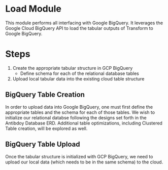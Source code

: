 # Load Module

This module performs all interfacing with Google BigQuery. It leverages the Google Cloud BigQuery API to load the tabular outputs of Transform to Google BigQuery.

# Steps
1. Create the appropriate tabular structure in GCP BigQuery
   - Define schema for each of the relational database tables
2. Upload local tabular data into the existing cloud table structure

## BigQuery Table Creation

In order to upload data into Google BigQuery, one must first define the appropriate tables and the schema for each of those tables. We wish to initialize our relational databse following the designs set forth in the Antibdoy Database ERD. Additional table optimizations, including Clustered Table creation, will be explored as well.

## BigQuery Table Upload

Once the tabular structure is initialized with GCP BigQuery, we need to upload our local data (which needs to be in the same schema) to the cloud.